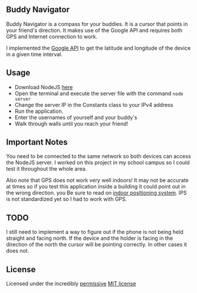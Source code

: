 ## Buddy Navigator

Buddy Navigator is a compass for your buddies. It is a cursor that points in your friend's direction. It makes use of the Google API and requires both GPS and Internet connection to work.

I implemented the [Google API](https://developers.google.com/android/guides/api-client) to get the latitude and longitude of the device in a given time interval.

## Usage

* Download NodeJS [here](https://nodejs.org/en/download/)
* Open the terminal and execute the server file with the command ```node server```
* Change the server IP in the Constants class to your IPv4 address
* Run the application.
* Enter the usernames of yourself and your buddy's
* Walk through walls until you reach your friend!

## Important Notes

You need to be connected to the same network so both devices can access the NodeJS server. I worked on this project in my school campus so I could test it throughout the whole area. 

Also note that GPS does not work very well indoors! It may not be accurate at times so if you test this application inside a building it could point out in the wrong direction. you Be sure to read on [indoor positioning system](https://en.wikipedia.org/wiki/Indoor_positioning_system). IPS is not standardized yet so I had to work with GPS.

## TODO

I still need to implement a way to figure out if the phone is not being held straight and facing north. If the device and the holder is facing in the direction of the north the cursor will be pointing correctly. In other cases it does not.

## License

Licensed under the incredibly [permissive](http://en.wikipedia.org/wiki/Permissive_free_software_licence) [MIT license](http://creativecommons.org/licenses/MIT/)